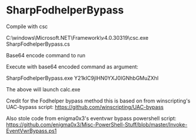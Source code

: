 # SharpFodhelperBypass

Compile with csc

C:\windows\Microsoft.NET\Framework\v4.0.30319\csc.exe SharpFodhelperBypass.cs

Base64 encode command to run

Execute with base64 encoded command as argument:

SharpFodhelperBypass.exe Y21kIC9jIHN0YXJ0IGNhbGMuZXhl

The above will launch calc.exe

Credit for the Fodhelper bypass method this is based on from winscripting's UAC-bypass script:
https://github.com/winscripting/UAC-bypass

Also stole code from enigma0x3's eventvwr bypass powershell script:
https://github.com/enigma0x3/Misc-PowerShell-Stuff/blob/master/Invoke-EventVwrBypass.ps1
